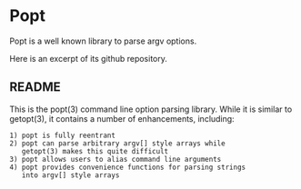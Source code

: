 # Popt
Popt is a well known library to parse argv options.

Here is an excerpt of its github repository.

## README
This is the popt(3) command line option parsing library. While it is similar
to getopt(3), it contains a number of enhancements, including:

	1) popt is fully reentrant
	2) popt can parse arbitrary argv[] style arrays while 
	   getopt(3) makes this quite difficult
	3) popt allows users to alias command line arguments
	4) popt provides convenience functions for parsing strings
	   into argv[] style arrays

